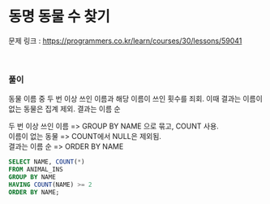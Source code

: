 동명 동물 수 찾기
===

문제 링크 : https://programmers.co.kr/learn/courses/30/lessons/59041

<br>

### 풀이

동물 이름 중 두 번 이상 쓰인 이름과 해당 이름이 쓰인 횟수를 죄회. 이때 결과는 이름이 없는 동물은 집계 제외. 결과는 이름 순

두 번 이상 쓰인 이름 => GROUP BY NAME 으로 묶고, COUNT 사용. <br>
이름이 없는 동물 => COUNT에서 NULL은 제외됨. <br>
결과는 이름 순 => ORDER BY NAME <br>

~~~SQL
SELECT NAME, COUNT(*)
FROM ANIMAL_INS
GROUP BY NAME
HAVING COUNT(NAME) >= 2
ORDER BY NAME;
~~~